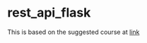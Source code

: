 # rest_api_flask
This is based on the suggested course at [link](https://www.linkedin.com/learning/building-restful-apis-with-flask/restful-apis-with-python-3-and-flask-4?u=42257553)